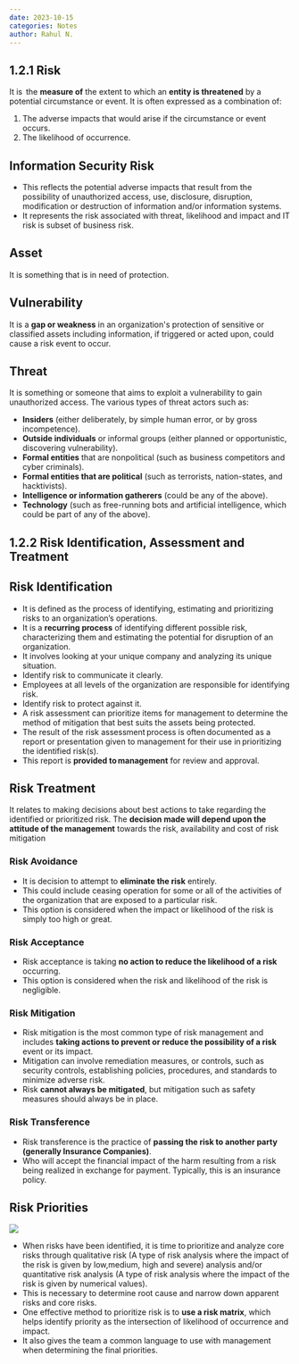 ```yaml
---
date: 2023-10-15
categories: Notes
author: Rahul N.
---
```


## 1.2.1 Risk

It is  the **measure of** the extent to which an **entity is threatened** by a potential circumstance or event. It is often expressed as a combination of:

1.  The adverse impacts that would arise if the circumstance or event occurs.
2.  The likelihood of occurrence.

## Information Security Risk

- This reflects the potential adverse impacts that result from the possibility of unauthorized access, use, disclosure, disruption, modification or destruction of information and/or information systems.
- It represents the risk associated with threat, likelihood and impact and IT risk is subset of business risk.

## Asset

It is something that is in need of protection.

## Vulnerability

It is a **gap or weakness** in an organization's protection of sensitive or classified assets including information, if triggered or acted upon, could cause a risk event to occur.

## Threat 

It is something or someone that aims to exploit a vulnerability to gain unauthorized access. The various types of threat actors such as: 
- **Insiders** (either deliberately, by simple human error, or by gross incompetence).
- **Outside individuals** or informal groups (either planned or opportunistic, discovering vulnerability).
- **Formal entities** that are nonpolitical (such as business competitors and cyber criminals).
- **Formal entities that are political** (such as terrorists, nation-states, and hacktivists).
- **Intelligence or information gatherers** (could be any of the above).
- **Technology** (such as free-running bots and artificial intelligence, which could be part of any of the above).

## 1.2.2 Risk Identification, Assessment and Treatment

## Risk Identification 

- It is defined as the process of identifying, estimating and prioritizing risks to an organization’s operations.
- It is a **recurring process** of identifying different possible risk, characterizing them and estimating the potential for disruption of an organization.
- It involves looking at your unique company and analyzing its unique situation.
- Identify risk to communicate it clearly. 
- Employees at all levels of the organization are responsible for identifying risk.
- Identify risk to protect against it.
- A risk assessment can prioritize items for management to determine the method of mitigation that best suits the assets being protected.
- The result of the risk assessment process is often documented as a report or presentation given to management for their use in prioritizing the identified risk(s).
- This report is **provided to management** for review and approval.

## Risk Treatment 

It relates to making decisions about best actions to take regarding the identified or prioritized risk. The **decision made will depend upon the attitude of the management** towards the risk, availability and cost of risk mitigation 

### Risk Avoidance 

-  It is decision to attempt to **eliminate the risk** entirely.
- This could include ceasing operation for some or all of the activities of the organization that are exposed to a particular risk.
- This option is considered when the impact or likelihood of the risk is simply too high or great. 

### Risk Acceptance

- Risk acceptance is taking **no action to reduce the likelihood of a risk** occurring.
- This option is considered when the risk and likelihood of the risk is negligible.

### Risk Mitigation 

- Risk mitigation is the most common type of risk management and includes **taking actions to prevent or reduce the possibility of a risk** event or its impact.
- Mitigation can involve remediation measures, or controls, such as security controls, establishing policies, procedures, and standards to minimize adverse risk.
- Risk **cannot always be mitigated**, but mitigation such as safety measures should always be in place.

### Risk Transference 

- Risk transference is the practice of **passing the risk to another party (generally Insurance Companies)**.
- Who will accept the financial impact of the harm resulting from a risk being realized in exchange for payment. Typically, this is an insurance policy.

##  Risk Priorities

![](/static/Pasted_image_20230503231205.png)


- When risks have been identified, it is time to prioritize and analyze core risks through qualitative risk (A type of risk analysis where the impact of the risk is given by low,medium, high and severe) analysis and/or quantitative risk analysis (A type of risk analysis where the impact of the risk is given by numerical values).
- This is necessary to determine root cause and narrow down apparent risks and core risks.
- One effective method to prioritize risk is to **use a risk matrix**, which helps identify priority as the intersection of likelihood of occurrence and impact.
- It also gives the team a common language to use with management when determining the final priorities.
